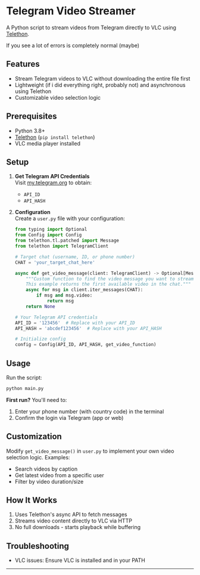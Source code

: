 # Telegram Video Streamer

A Python script to stream videos from Telegram directly to VLC using [Telethon](https://docs.telethon.dev/en/stable/).

If you see a lot of errors is completely normal (maybe)

## Features
- Stream Telegram videos to VLC without downloading the entire file first
- Lightweight (if i did everything right, probably not) and asynchronous using Telethon 
- Customizable video selection logic

## Prerequisites
- Python 3.8+
- [Telethon](https://github.com/LonamiWebs/Telethon) (`pip install telethon`)
- VLC media player installed

## Setup

1. **Get Telegram API Credentials**  
   Visit [my.telegram.org](https://my.telegram.org) to obtain:
   - `API_ID`
   - `API_HASH`

2. **Configuration**  
   Create a `user.py` file with your configuration:

   ```python
   from typing import Optional
   from Config import Config
   from telethon.tl.patched import Message
   from telethon import TelegramClient

   # Target chat (username, ID, or phone number)
   CHAT = 'your_target_chat_here'

   async def get_video_message(client: TelegramClient) -> Optional[Message]:
       """Custom function to find the video message you want to stream.
       This example returns the first available video in the chat."""
       async for msg in client.iter_messages(CHAT):
           if msg and msg.video:
               return msg
       return None

   # Your Telegram API credentials
   API_ID = '123456'  # Replace with your API_ID
   API_HASH = 'abcdef123456'  # Replace with your API_HASH

   # Initialize config
   config = Config(API_ID, API_HASH, get_video_function)
   ```

## Usage
Run the script:
```bash
python main.py
```

**First run?** You'll need to:
1. Enter your phone number (with country code) in the terminal
2. Confirm the login via Telegram (app or web)

## Customization
Modify `get_video_message()` in `user.py` to implement your own video selection logic. Examples:
- Search videos by caption
- Get latest video from a specific user
- Filter by video duration/size

## How It Works
1. Uses Telethon's async API to fetch messages
2. Streams video content directly to VLC via HTTP
3. No full downloads - starts playback while buffering

## Troubleshooting
- VLC issues: Ensure VLC is installed and in your PATH

---
